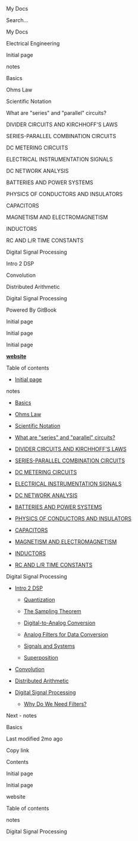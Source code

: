 <a href="https://bryan-guner.gitbook.io/my-docs/v/electrical-engineering/" class="css-4rbku5 css-1dbjc4n r-1awozwy r-1loqt21 r-18u37iz r-1otgn73 r-1i6wzkk r-lrvibr"></a>

<span class="css-901oao css-16my406 css-vcwn7f" aria-label="My Docs" data-rnw-int-class="nearest_246__260-11985_">My Docs</span>

Search…

<a href="https://bryan-guner.gitbook.io/my-docs/v/electrical-engineering/" class="css-4rbku5 css-1dbjc4n r-1awozwy r-1loqt21 r-18u37iz r-1otgn73 r-1i6wzkk r-lrvibr"></a>

<span class="css-901oao css-16my406 css-vcwn7f" aria-label="My Docs" data-rnw-int-class="nearest_246__260-11985_">My Docs</span>

<span class="css-901oao css-16my406 css-vcwn7f">Electrical Engineering</span>

<a href="https://bryan-guner.gitbook.io/my-docs/v/electrical-engineering/" class="css-4rbku5 css-1dbjc4n r-1awozwy r-14lw9ot r-156hn8l r-rs99b7 r-1loqt21 r-18u37iz r-15ysp7h r-ymttw5 r-1otgn73 r-1i6wzkk r-lrvibr"></a>

Initial page

notes

<a href="https://bryan-guner.gitbook.io/my-docs/v/electrical-engineering/notes/basics" class="css-4rbku5 css-1dbjc4n r-1awozwy r-42olwf r-rs99b7 r-1loqt21 r-18u37iz r-15ysp7h r-ymttw5 r-1otgn73 r-1i6wzkk r-lrvibr"></a>

Basics

<a href="https://bryan-guner.gitbook.io/my-docs/v/electrical-engineering/notes/ohms-law" class="css-4rbku5 css-1dbjc4n r-1awozwy r-42olwf r-rs99b7 r-1loqt21 r-18u37iz r-15ysp7h r-ymttw5 r-1otgn73 r-1i6wzkk r-lrvibr"></a>

Ohms Law

<a href="https://bryan-guner.gitbook.io/my-docs/v/electrical-engineering/notes/scientific-notation" class="css-4rbku5 css-1dbjc4n r-1awozwy r-42olwf r-rs99b7 r-1loqt21 r-18u37iz r-15ysp7h r-ymttw5 r-1otgn73 r-1i6wzkk r-lrvibr"></a>

Scientific Notation

<a href="https://bryan-guner.gitbook.io/my-docs/v/electrical-engineering/notes/what-are-series-and-parallel-circuits" class="css-4rbku5 css-1dbjc4n r-1awozwy r-42olwf r-rs99b7 r-1loqt21 r-18u37iz r-15ysp7h r-ymttw5 r-1otgn73 r-1i6wzkk r-lrvibr"></a>

What are "series" and "parallel" circuits?

<a href="https://bryan-guner.gitbook.io/my-docs/v/electrical-engineering/notes/divider-circuits-and-kirchhoffs-laws" class="css-4rbku5 css-1dbjc4n r-1awozwy r-42olwf r-rs99b7 r-1loqt21 r-18u37iz r-15ysp7h r-ymttw5 r-1otgn73 r-1i6wzkk r-lrvibr"></a>

DIVIDER CIRCUITS AND KIRCHHOFF'S LAWS

<a href="https://bryan-guner.gitbook.io/my-docs/v/electrical-engineering/notes/series-parallel-combination-circuits" class="css-4rbku5 css-1dbjc4n r-1awozwy r-42olwf r-rs99b7 r-1loqt21 r-18u37iz r-15ysp7h r-ymttw5 r-1otgn73 r-1i6wzkk r-lrvibr"></a>

SERIES-PARALLEL COMBINATION CIRCUITS

<a href="https://bryan-guner.gitbook.io/my-docs/v/electrical-engineering/notes/dc-metering-circuits" class="css-4rbku5 css-1dbjc4n r-1awozwy r-42olwf r-rs99b7 r-1loqt21 r-18u37iz r-15ysp7h r-ymttw5 r-1otgn73 r-1i6wzkk r-lrvibr"></a>

DC METERING CIRCUITS

<a href="https://bryan-guner.gitbook.io/my-docs/v/electrical-engineering/notes/electrical-instrumentation-signals" class="css-4rbku5 css-1dbjc4n r-1awozwy r-42olwf r-rs99b7 r-1loqt21 r-18u37iz r-15ysp7h r-ymttw5 r-1otgn73 r-1i6wzkk r-lrvibr"></a>

ELECTRICAL INSTRUMENTATION SIGNALS

<a href="https://bryan-guner.gitbook.io/my-docs/v/electrical-engineering/notes/dc-network-analysis" class="css-4rbku5 css-1dbjc4n r-1awozwy r-42olwf r-rs99b7 r-1loqt21 r-18u37iz r-15ysp7h r-ymttw5 r-1otgn73 r-1i6wzkk r-lrvibr"></a>

DC NETWORK ANALYSIS

<a href="https://bryan-guner.gitbook.io/my-docs/v/electrical-engineering/notes/batteries-and-power-systems" class="css-4rbku5 css-1dbjc4n r-1awozwy r-42olwf r-rs99b7 r-1loqt21 r-18u37iz r-15ysp7h r-ymttw5 r-1otgn73 r-1i6wzkk r-lrvibr"></a>

BATTERIES AND POWER SYSTEMS

<a href="https://bryan-guner.gitbook.io/my-docs/v/electrical-engineering/notes/physics-of-conductors-and-insulators" class="css-4rbku5 css-1dbjc4n r-1awozwy r-42olwf r-rs99b7 r-1loqt21 r-18u37iz r-15ysp7h r-ymttw5 r-1otgn73 r-1i6wzkk r-lrvibr"></a>

PHYSICS OF CONDUCTORS AND INSULATORS

<a href="https://bryan-guner.gitbook.io/my-docs/v/electrical-engineering/notes/capacitors" class="css-4rbku5 css-1dbjc4n r-1awozwy r-42olwf r-rs99b7 r-1loqt21 r-18u37iz r-15ysp7h r-ymttw5 r-1otgn73 r-1i6wzkk r-lrvibr"></a>

CAPACITORS

<a href="https://bryan-guner.gitbook.io/my-docs/v/electrical-engineering/notes/magnetism-and-electromagnetism" class="css-4rbku5 css-1dbjc4n r-1awozwy r-42olwf r-rs99b7 r-1loqt21 r-18u37iz r-15ysp7h r-ymttw5 r-1otgn73 r-1i6wzkk r-lrvibr"></a>

MAGNETISM AND ELECTROMAGNETISM

<a href="https://bryan-guner.gitbook.io/my-docs/v/electrical-engineering/notes/inductors" class="css-4rbku5 css-1dbjc4n r-1awozwy r-42olwf r-rs99b7 r-1loqt21 r-18u37iz r-15ysp7h r-ymttw5 r-1otgn73 r-1i6wzkk r-lrvibr"></a>

INDUCTORS

<a href="https://bryan-guner.gitbook.io/my-docs/v/electrical-engineering/notes/rc-and-l-r-time-constants" class="css-4rbku5 css-1dbjc4n r-1awozwy r-42olwf r-rs99b7 r-1loqt21 r-18u37iz r-15ysp7h r-ymttw5 r-1otgn73 r-1i6wzkk r-lrvibr"></a>

RC AND L/R TIME CONSTANTS

Digital Signal Processing

<a href="https://bryan-guner.gitbook.io/my-docs/v/electrical-engineering/digital-signal-processing/intro-2-dsp" class="css-4rbku5 css-1dbjc4n r-1awozwy r-42olwf r-rs99b7 r-1loqt21 r-18u37iz r-15ysp7h r-ymttw5 r-1otgn73 r-1i6wzkk r-lrvibr"></a>

Intro 2 DSP

<a href="https://bryan-guner.gitbook.io/my-docs/v/electrical-engineering/digital-signal-processing/convolution" class="css-4rbku5 css-1dbjc4n r-1awozwy r-42olwf r-rs99b7 r-1loqt21 r-18u37iz r-15ysp7h r-ymttw5 r-1otgn73 r-1i6wzkk r-lrvibr"></a>

Convolution

<a href="https://bryan-guner.gitbook.io/my-docs/v/electrical-engineering/digital-signal-processing/distributed-arithmetic" class="css-4rbku5 css-1dbjc4n r-1awozwy r-42olwf r-rs99b7 r-1loqt21 r-18u37iz r-15ysp7h r-ymttw5 r-1otgn73 r-1i6wzkk r-lrvibr"></a>

Distributed Arithmetic

<a href="https://bryan-guner.gitbook.io/my-docs/v/electrical-engineering/digital-signal-processing/digital-signal-processing" class="css-4rbku5 css-1dbjc4n r-1awozwy r-42olwf r-rs99b7 r-1loqt21 r-18u37iz r-15ysp7h r-ymttw5 r-1otgn73 r-1i6wzkk r-lrvibr"></a>

Digital Signal Processing

Powered By <span class="css-901oao css-16my406 r-b88u0q">GitBook</span>

Initial page

<span data-key="072b63c1054a485eb9bc1cc5cbd661b4"><span data-offset-key="072b63c1054a485eb9bc1cc5cbd661b4:0">Initial page</span></span>

<span data-key="b987e711e1ee4673a0339d130962b569"><span data-offset-key="b987e711e1ee4673a0339d130962b569:0">Initial page</span></span>

<span data-key="4b54968c1cb44849ba057c1c751e483c"><span data-offset-key="4b54968c1cb44849ba057c1c751e483c:0"><span data-slate-zero-width="z">​</span></span></span><a href="https://bryan-guner.gitbook.io/electrical-engineering/" class="css-4rbku5 css-1dbjc4n r-1loqt21 r-1471scf r-1otgn73 r-1i6wzkk r-lrvibr"><span data-key="270b4a3f88d648759ff483da41913191" data-rnw-int-class="nearest_260-11985_262-11986-240__"><span data-key="e336a05f0e9b4288ba35fa8703ca1406"><strong>website</strong></span></span></a><span data-key="df80f51ef5c84a57b00f92a7002e8977"><span data-offset-key="df80f51ef5c84a57b00f92a7002e8977:0"><span data-slate-zero-width="z">​</span></span></span>

<span data-key="7d29afd06a52458194489ae736494acf"><span data-offset-key="7d29afd06a52458194489ae736494acf:0">Table of contents</span></span>

- <span data-key="1a34608bee2f4fd5805c005c57ace4ad"><span data-offset-key="1a34608bee2f4fd5805c005c57ace4ad:0"><span data-slate-zero-width="z">​</span></span></span><a href="https://bryan-guner.gitbook.io/my-docs/v/electrical-engineering/" class="css-4rbku5 css-1dbjc4n r-1loqt21 r-1471scf r-1otgn73 r-1i6wzkk r-lrvibr"><span data-key="8d2ccc1638644e46adff185c83391d46" data-rnw-int-class="nearest_260-11985_262-11986-240__"><span data-key="a9a07cf69542425cb1590bdaba76491c"><span data-offset-key="a9a07cf69542425cb1590bdaba76491c:0">Initial page</span></span></span></a><span data-key="ce62ba241695429d9ff463513f184fc2"><span data-offset-key="ce62ba241695429d9ff463513f184fc2:0"><span data-slate-zero-width="z">​</span></span></span>

<span data-key="13bbb7ae6e7b4fde8c137ba97e18aac1"><span data-offset-key="13bbb7ae6e7b4fde8c137ba97e18aac1:0">notes</span></span>

- <span data-key="015c1d1bb7c74a57886c96ef48401844"><span data-offset-key="015c1d1bb7c74a57886c96ef48401844:0"><span data-slate-zero-width="z">​</span></span></span><a href="https://bryan-guner.gitbook.io/my-docs/v/electrical-engineering/notes/basics" class="css-4rbku5 css-1dbjc4n r-1loqt21 r-1471scf r-1otgn73 r-1i6wzkk r-lrvibr"><span data-key="585f3fe72ace4c05bbbea5b4f080a489" data-rnw-int-class="nearest_260-11985_262-11986-240__"><span data-key="cc71bc4cb93f4f278ce842086af1c533"><span data-offset-key="cc71bc4cb93f4f278ce842086af1c533:0">Basics</span></span></span></a><span data-key="9090e74f5a0f45ed8deb06e76db5b84d"><span data-offset-key="9090e74f5a0f45ed8deb06e76db5b84d:0"><span data-slate-zero-width="z">​</span></span></span>

- <span data-key="3a91fcd72cae4bf9bbf9ff52cda1760d"><span data-offset-key="3a91fcd72cae4bf9bbf9ff52cda1760d:0"><span data-slate-zero-width="z">​</span></span></span><a href="https://bryan-guner.gitbook.io/my-docs/v/electrical-engineering/notes/ohms-law" class="css-4rbku5 css-1dbjc4n r-1loqt21 r-1471scf r-1otgn73 r-1i6wzkk r-lrvibr"><span data-key="7bad548e790b48ab9ce631c9f200a6c3" data-rnw-int-class="nearest_260-11985_262-11986-240__"><span data-key="6961d8bdae5b425eb870c342bd02332a"><span data-offset-key="6961d8bdae5b425eb870c342bd02332a:0">Ohms Law</span></span></span></a><span data-key="170e3ca9db8c4f34a59288dab58e1df8"><span data-offset-key="170e3ca9db8c4f34a59288dab58e1df8:0"><span data-slate-zero-width="z">​</span></span></span>

- <span data-key="80b33242a5f14ed0b3fce563c4b940c5"><span data-offset-key="80b33242a5f14ed0b3fce563c4b940c5:0"><span data-slate-zero-width="z">​</span></span></span><a href="https://bryan-guner.gitbook.io/my-docs/v/electrical-engineering/notes/scientific-notation" class="css-4rbku5 css-1dbjc4n r-1loqt21 r-1471scf r-1otgn73 r-1i6wzkk r-lrvibr"><span data-key="ef9b68c8619048b99b5cc390f33c6b9b" data-rnw-int-class="nearest_260-11985_262-11986-240__"><span data-key="ee2cfbfb2af0471294ea112bc9ac3ea0"><span data-offset-key="ee2cfbfb2af0471294ea112bc9ac3ea0:0">Scientific Notation</span></span></span></a><span data-key="3e925adaffaf4f7cbb72a73bd20fc165"><span data-offset-key="3e925adaffaf4f7cbb72a73bd20fc165:0"><span data-slate-zero-width="z">​</span></span></span>

- <span data-key="12eef75182214c83b56b27eb515a64a3"><span data-offset-key="12eef75182214c83b56b27eb515a64a3:0"><span data-slate-zero-width="z">​</span></span></span><a href="https://bryan-guner.gitbook.io/my-docs/v/electrical-engineering/notes/what-are-series-and-parallel-circuits" class="css-4rbku5 css-1dbjc4n r-1loqt21 r-1471scf r-1otgn73 r-1i6wzkk r-lrvibr"><span data-key="dc092dbbdef54e6a891ed5f5374443df" data-rnw-int-class="nearest_260-11985_262-11986-240__"><span data-key="c1842a1cde4f4cf588cb00cd1a9d0cbd"><span data-offset-key="c1842a1cde4f4cf588cb00cd1a9d0cbd:0">What are "series" and "parallel" circuits?</span></span></span></a><span data-key="b7289d91594f4d3d896f20ed9e7b5797"><span data-offset-key="b7289d91594f4d3d896f20ed9e7b5797:0"><span data-slate-zero-width="z">​</span></span></span>

- <span data-key="37100518fdd04444800c9239c257034a"><span data-offset-key="37100518fdd04444800c9239c257034a:0"><span data-slate-zero-width="z">​</span></span></span><a href="https://bryan-guner.gitbook.io/my-docs/v/electrical-engineering/notes/divider-circuits-and-kirchhoffs-laws" class="css-4rbku5 css-1dbjc4n r-1loqt21 r-1471scf r-1otgn73 r-1i6wzkk r-lrvibr"><span data-key="042f3d7afed64476bdf2c2e9ffd4c3b1" data-rnw-int-class="nearest_260-11985_262-11986-240__"><span data-key="fb9719162d334ad7a12d57156d925611"><span data-offset-key="fb9719162d334ad7a12d57156d925611:0">DIVIDER CIRCUITS AND KIRCHHOFF'S LAWS</span></span></span></a><span data-key="cef44a843fa547e49b645a3a193c3878"><span data-offset-key="cef44a843fa547e49b645a3a193c3878:0"><span data-slate-zero-width="z">​</span></span></span>

- <span data-key="07472aeb2b9f43c28c867a85a5f74cda"><span data-offset-key="07472aeb2b9f43c28c867a85a5f74cda:0"><span data-slate-zero-width="z">​</span></span></span><a href="https://bryan-guner.gitbook.io/my-docs/v/electrical-engineering/notes/series-parallel-combination-circuits" class="css-4rbku5 css-1dbjc4n r-1loqt21 r-1471scf r-1otgn73 r-1i6wzkk r-lrvibr"><span data-key="be120e2191c442c9b3061ca22deebbba" data-rnw-int-class="nearest_260-11985_262-11986-240__"><span data-key="5d44602b6aaf483bb8988220897bd6dc"><span data-offset-key="5d44602b6aaf483bb8988220897bd6dc:0">SERIES-PARALLEL COMBINATION CIRCUITS</span></span></span></a><span data-key="c0b6e167f0924362b512ed664fc25e1c"><span data-offset-key="c0b6e167f0924362b512ed664fc25e1c:0"><span data-slate-zero-width="z">​</span></span></span>

- <span data-key="7931f64d14b5413492580ba6aaaf2e01"><span data-offset-key="7931f64d14b5413492580ba6aaaf2e01:0"><span data-slate-zero-width="z">​</span></span></span><a href="https://bryan-guner.gitbook.io/my-docs/v/electrical-engineering/notes/dc-metering-circuits" class="css-4rbku5 css-1dbjc4n r-1loqt21 r-1471scf r-1otgn73 r-1i6wzkk r-lrvibr"><span data-key="4af1a78bc8354fcebebdb6bcc2f26fd3" data-rnw-int-class="nearest_260-11985_262-11986-240__"><span data-key="7bd220a77713474388b314ede0f60615"><span data-offset-key="7bd220a77713474388b314ede0f60615:0">DC METERING CIRCUITS</span></span></span></a><span data-key="0ff23e2518b147dea47da6a32e7d99c6"><span data-offset-key="0ff23e2518b147dea47da6a32e7d99c6:0"><span data-slate-zero-width="z">​</span></span></span>

- <span data-key="b7c355911941496d9e56ac3f4d842792"><span data-offset-key="b7c355911941496d9e56ac3f4d842792:0"><span data-slate-zero-width="z">​</span></span></span><a href="https://bryan-guner.gitbook.io/my-docs/v/electrical-engineering/notes/electrical-instrumentation-signals" class="css-4rbku5 css-1dbjc4n r-1loqt21 r-1471scf r-1otgn73 r-1i6wzkk r-lrvibr"><span data-key="cee1ff27f77440c9b0bf49b772962d18" data-rnw-int-class="nearest_260-11985_262-11986-240__"><span data-key="f08f0c52f13d4d82a60e5f67f6cc1e95"><span data-offset-key="f08f0c52f13d4d82a60e5f67f6cc1e95:0">ELECTRICAL INSTRUMENTATION SIGNALS</span></span></span></a><span data-key="34d384b57d6c4d2c939056f732cf86a9"><span data-offset-key="34d384b57d6c4d2c939056f732cf86a9:0"><span data-slate-zero-width="z">​</span></span></span>

- <span data-key="219850f4d9db488584c65aa84a4a080f"><span data-offset-key="219850f4d9db488584c65aa84a4a080f:0"><span data-slate-zero-width="z">​</span></span></span><a href="https://bryan-guner.gitbook.io/my-docs/v/electrical-engineering/notes/dc-network-analysis" class="css-4rbku5 css-1dbjc4n r-1loqt21 r-1471scf r-1otgn73 r-1i6wzkk r-lrvibr"><span data-key="69dff9fb5b5747c29134e35b06455f30" data-rnw-int-class="nearest_260-11985_262-11986-240__"><span data-key="39fddf0a1e0242ea9d28afad876d52e6"><span data-offset-key="39fddf0a1e0242ea9d28afad876d52e6:0">DC NETWORK ANALYSIS</span></span></span></a><span data-key="e07e3860af3a4ee9b73a196248d11c6e"><span data-offset-key="e07e3860af3a4ee9b73a196248d11c6e:0"><span data-slate-zero-width="z">​</span></span></span>

- <span data-key="4eadbc16ef114ae096468a402ac3d5d8"><span data-offset-key="4eadbc16ef114ae096468a402ac3d5d8:0"><span data-slate-zero-width="z">​</span></span></span><a href="https://bryan-guner.gitbook.io/my-docs/v/electrical-engineering/notes/batteries-and-power-systems" class="css-4rbku5 css-1dbjc4n r-1loqt21 r-1471scf r-1otgn73 r-1i6wzkk r-lrvibr"><span data-key="5e99cba91eff46609d6802c9559b4831" data-rnw-int-class="nearest_260-11985_262-11986-240__"><span data-key="969d1f2976ed41929c1b1d615541ca71"><span data-offset-key="969d1f2976ed41929c1b1d615541ca71:0">BATTERIES AND POWER SYSTEMS</span></span></span></a><span data-key="68b279899af444c4ba284680e67f0ea2"><span data-offset-key="68b279899af444c4ba284680e67f0ea2:0"><span data-slate-zero-width="z">​</span></span></span>

- <span data-key="690eca3883d14c1ab088a6b8214cea53"><span data-offset-key="690eca3883d14c1ab088a6b8214cea53:0"><span data-slate-zero-width="z">​</span></span></span><a href="https://bryan-guner.gitbook.io/my-docs/v/electrical-engineering/notes/physics-of-conductors-and-insulators" class="css-4rbku5 css-1dbjc4n r-1loqt21 r-1471scf r-1otgn73 r-1i6wzkk r-lrvibr"><span data-key="99c112579ee1414999c70a8ae26aefcd" data-rnw-int-class="nearest_260-11985_262-11986-240__"><span data-key="762b7bf0a6bb4fb3b06f1e7cf45ffb30"><span data-offset-key="762b7bf0a6bb4fb3b06f1e7cf45ffb30:0">PHYSICS OF CONDUCTORS AND INSULATORS</span></span></span></a><span data-key="b43862d3e8054d04b97fccdfca670bd9"><span data-offset-key="b43862d3e8054d04b97fccdfca670bd9:0"><span data-slate-zero-width="z">​</span></span></span>

- <span data-key="d165cd2c8b914570840ac6d031a152c8"><span data-offset-key="d165cd2c8b914570840ac6d031a152c8:0"><span data-slate-zero-width="z">​</span></span></span><a href="https://bryan-guner.gitbook.io/my-docs/v/electrical-engineering/notes/capacitors" class="css-4rbku5 css-1dbjc4n r-1loqt21 r-1471scf r-1otgn73 r-1i6wzkk r-lrvibr"><span data-key="506ad37f5d7c47798d14a6455baa2cb3" data-rnw-int-class="nearest_260-11985_262-11986-240__"><span data-key="bc6685b15e034267a43d2638cf216c38"><span data-offset-key="bc6685b15e034267a43d2638cf216c38:0">CAPACITORS</span></span></span></a><span data-key="9d247767befd4a26b4466d23198bfb28"><span data-offset-key="9d247767befd4a26b4466d23198bfb28:0"><span data-slate-zero-width="z">​</span></span></span>

- <span data-key="a3f262b8c69048a89f0b40ab3d8373f1"><span data-offset-key="a3f262b8c69048a89f0b40ab3d8373f1:0"><span data-slate-zero-width="z">​</span></span></span><a href="https://bryan-guner.gitbook.io/my-docs/v/electrical-engineering/notes/magnetism-and-electromagnetism" class="css-4rbku5 css-1dbjc4n r-1loqt21 r-1471scf r-1otgn73 r-1i6wzkk r-lrvibr"><span data-key="0354a0f0c52b43a38cd63d15e6b4f65c" data-rnw-int-class="nearest_260-11985_262-11986-240__"><span data-key="ba0ceb20c0a9422b9a90e7903220815c"><span data-offset-key="ba0ceb20c0a9422b9a90e7903220815c:0">MAGNETISM AND ELECTROMAGNETISM</span></span></span></a><span data-key="7288a1f098c049e7b6216bb7f4773b21"><span data-offset-key="7288a1f098c049e7b6216bb7f4773b21:0"><span data-slate-zero-width="z">​</span></span></span>

- <span data-key="5e3f7488bd5242a2ae2072a3c68c64fc"><span data-offset-key="5e3f7488bd5242a2ae2072a3c68c64fc:0"><span data-slate-zero-width="z">​</span></span></span><a href="https://bryan-guner.gitbook.io/my-docs/v/electrical-engineering/notes/inductors" class="css-4rbku5 css-1dbjc4n r-1loqt21 r-1471scf r-1otgn73 r-1i6wzkk r-lrvibr"><span data-key="af3888ca174c433ea0a7914ca9349e8c" data-rnw-int-class="nearest_260-11985_262-11986-240__"><span data-key="fc218fbf2cff487b82292f784893558c"><span data-offset-key="fc218fbf2cff487b82292f784893558c:0">INDUCTORS</span></span></span></a><span data-key="de182c6d5b5c4b349a50484a4900690a"><span data-offset-key="de182c6d5b5c4b349a50484a4900690a:0"><span data-slate-zero-width="z">​</span></span></span>

- <span data-key="20a736850167473995303d35eb18688a"><span data-offset-key="20a736850167473995303d35eb18688a:0"><span data-slate-zero-width="z">​</span></span></span><a href="https://bryan-guner.gitbook.io/my-docs/v/electrical-engineering/notes/rc-and-l-r-time-constants" class="css-4rbku5 css-1dbjc4n r-1loqt21 r-1471scf r-1otgn73 r-1i6wzkk r-lrvibr"><span data-key="04abb08d1b064979be437eb0dc7a3924" data-rnw-int-class="nearest_260-11985_262-11986-240__"><span data-key="333ed14df43b483ba0041ece924c2df3"><span data-offset-key="333ed14df43b483ba0041ece924c2df3:0">RC AND L/R TIME CONSTANTS</span></span></span></a><span data-key="5c4ebbe1fbd34c7bacca0dfea990a7f8"><span data-offset-key="5c4ebbe1fbd34c7bacca0dfea990a7f8:0"><span data-slate-zero-width="z">​</span></span></span>

<span data-key="a6b3f5a45235421cb894e53253a2eef9"><span data-offset-key="a6b3f5a45235421cb894e53253a2eef9:0">Digital Signal Processing</span></span>

- <span data-key="72e509047e2f4ca1bdb3d5d6e6f6a467"><span data-offset-key="72e509047e2f4ca1bdb3d5d6e6f6a467:0"><span data-slate-zero-width="z">​</span></span></span><a href="https://bryan-guner.gitbook.io/my-docs/v/electrical-engineering/digital-signal-processing/intro-2-dsp" class="css-4rbku5 css-1dbjc4n r-1loqt21 r-1471scf r-1otgn73 r-1i6wzkk r-lrvibr"><span data-key="65e01ace8cf74cf3bbbf6045bd934724" data-rnw-int-class="nearest_260-11985_262-11986-240__"><span data-key="a0452b403d124cad9f40a16e633adac3"><span data-offset-key="a0452b403d124cad9f40a16e633adac3:0">Intro 2 DSP</span></span></span></a><span data-key="783e4945d40d47c0a8134cd2fdbed2bc"><span data-offset-key="783e4945d40d47c0a8134cd2fdbed2bc:0"><span data-slate-zero-width="z">​</span></span></span>

  - <span data-key="47841e4faae548e6ad85babc6277f4b5"><span data-offset-key="47841e4faae548e6ad85babc6277f4b5:0"><span data-slate-zero-width="z">​</span></span></span><a href="https://bryan-guner.gitbook.io/my-docs/v/electrical-engineering/digital-signal-processing/intro-2-dsp/quantization" class="css-4rbku5 css-1dbjc4n r-1loqt21 r-1471scf r-1otgn73 r-1i6wzkk r-lrvibr"><span data-key="60a29fea60c84c5688a88418825881d4" data-rnw-int-class="nearest_260-11985_262-11986-240__"><span data-key="736466f7d8bd4cc1ad958e86ea46f025"><span data-offset-key="736466f7d8bd4cc1ad958e86ea46f025:0">Quantization</span></span></span></a><span data-key="eeefb4887e424d5ba734f4df3556aca2"><span data-offset-key="eeefb4887e424d5ba734f4df3556aca2:0"><span data-slate-zero-width="z">​</span></span></span>

  - <span data-key="2e139ed927814599a72671bc8781a234"><span data-offset-key="2e139ed927814599a72671bc8781a234:0"><span data-slate-zero-width="z">​</span></span></span><a href="https://bryan-guner.gitbook.io/my-docs/v/electrical-engineering/digital-signal-processing/intro-2-dsp/the-sampling-theorem" class="css-4rbku5 css-1dbjc4n r-1loqt21 r-1471scf r-1otgn73 r-1i6wzkk r-lrvibr"><span data-key="bacb5356dc884dee92d4a9746466c29c" data-rnw-int-class="nearest_260-11985_262-11986-240__"><span data-key="b7ae348132384f4588f6ef3f18be3a3e"><span data-offset-key="b7ae348132384f4588f6ef3f18be3a3e:0">The Sampling Theorem</span></span></span></a><span data-key="ed09149a6e424efe95e979f08115eeb4"><span data-offset-key="ed09149a6e424efe95e979f08115eeb4:0"><span data-slate-zero-width="z">​</span></span></span>

  - <span data-key="0ea7636b42b14b25a60c90d4773b048d"><span data-offset-key="0ea7636b42b14b25a60c90d4773b048d:0"><span data-slate-zero-width="z">​</span></span></span><a href="https://bryan-guner.gitbook.io/my-docs/v/electrical-engineering/digital-signal-processing/intro-2-dsp/digital-to-analog-conversion" class="css-4rbku5 css-1dbjc4n r-1loqt21 r-1471scf r-1otgn73 r-1i6wzkk r-lrvibr"><span data-key="be48161fc43b4e458ddf534dad666e26" data-rnw-int-class="nearest_260-11985_262-11986-240__"><span data-key="919ad0ee124242d2b39ae76096ddea7d"><span data-offset-key="919ad0ee124242d2b39ae76096ddea7d:0">Digital-to-Analog Conversion</span></span></span></a><span data-key="2627169f99e147608a6afc973cc6cf06"><span data-offset-key="2627169f99e147608a6afc973cc6cf06:0"><span data-slate-zero-width="z">​</span></span></span>

  - <span data-key="ddc297123497486592c8194aab391e9e"><span data-offset-key="ddc297123497486592c8194aab391e9e:0"><span data-slate-zero-width="z">​</span></span></span><a href="https://bryan-guner.gitbook.io/my-docs/v/electrical-engineering/digital-signal-processing/intro-2-dsp/analog-filters-for-data-conversion" class="css-4rbku5 css-1dbjc4n r-1loqt21 r-1471scf r-1otgn73 r-1i6wzkk r-lrvibr"><span data-key="79a59d95e1cd41b1bffb275be4255f97" data-rnw-int-class="nearest_260-11985_262-11986-240__"><span data-key="f6a35b217329477c8e45a8e50553341a"><span data-offset-key="f6a35b217329477c8e45a8e50553341a:0">Analog Filters for Data Conversion</span></span></span></a><span data-key="d74cb72241cb44929da7e0c3a72e86a4"><span data-offset-key="d74cb72241cb44929da7e0c3a72e86a4:0"><span data-slate-zero-width="z">​</span></span></span>

  - <span data-key="fb9a36484557410eaf46aed94b19482f"><span data-offset-key="fb9a36484557410eaf46aed94b19482f:0"><span data-slate-zero-width="z">​</span></span></span><a href="https://bryan-guner.gitbook.io/my-docs/v/electrical-engineering/digital-signal-processing/intro-2-dsp/signals-and-systems" class="css-4rbku5 css-1dbjc4n r-1loqt21 r-1471scf r-1otgn73 r-1i6wzkk r-lrvibr"><span data-key="9f2d68c1c2b14bd7a3cadbf576e80ed2" data-rnw-int-class="nearest_260-11985_262-11986-240__"><span data-key="aa13eab145a44e0dac6756524297e4ae"><span data-offset-key="aa13eab145a44e0dac6756524297e4ae:0">Signals and Systems</span></span></span></a><span data-key="a5aeb69602c44b3fac6cc59b82d032ef"><span data-offset-key="a5aeb69602c44b3fac6cc59b82d032ef:0"><span data-slate-zero-width="z">​</span></span></span>

  - <span data-key="d46e6e6724ae46d68ea951543a732543"><span data-offset-key="d46e6e6724ae46d68ea951543a732543:0"><span data-slate-zero-width="z">​</span></span></span><a href="https://bryan-guner.gitbook.io/my-docs/v/electrical-engineering/digital-signal-processing/intro-2-dsp/superposition" class="css-4rbku5 css-1dbjc4n r-1loqt21 r-1471scf r-1otgn73 r-1i6wzkk r-lrvibr"><span data-key="a7636a8ae4354fcb95ed7688539426ba" data-rnw-int-class="nearest_260-11985_262-11986-240__"><span data-key="2368e7e4e21b41389b6a218eb4bc90aa"><span data-offset-key="2368e7e4e21b41389b6a218eb4bc90aa:0">Superposition</span></span></span></a><span data-key="d9165e2861b243ed8573fa66468af3f8"><span data-offset-key="d9165e2861b243ed8573fa66468af3f8:0"><span data-slate-zero-width="z">​</span></span></span>

- <span data-key="40d1def405644ac988ca502eb7d76a93"><span data-offset-key="40d1def405644ac988ca502eb7d76a93:0"><span data-slate-zero-width="z">​</span></span></span><a href="https://bryan-guner.gitbook.io/my-docs/v/electrical-engineering/digital-signal-processing/convolution" class="css-4rbku5 css-1dbjc4n r-1loqt21 r-1471scf r-1otgn73 r-1i6wzkk r-lrvibr"><span data-key="43d89aa333b44f51842787cd03b315d1" data-rnw-int-class="nearest_260-11985_262-11986-240__"><span data-key="1d7b84479a3d4bf9a71cef1153b3b803"><span data-offset-key="1d7b84479a3d4bf9a71cef1153b3b803:0">Convolution</span></span></span></a><span data-key="7de8ad8e72554d83bf4d17e39cb7b5d4"><span data-offset-key="7de8ad8e72554d83bf4d17e39cb7b5d4:0"><span data-slate-zero-width="z">​</span></span></span>

- <span data-key="59ad10812e9e4280bcf4447fe4a67716"><span data-offset-key="59ad10812e9e4280bcf4447fe4a67716:0"><span data-slate-zero-width="z">​</span></span></span><a href="https://bryan-guner.gitbook.io/my-docs/v/electrical-engineering/digital-signal-processing/distributed-arithmetic" class="css-4rbku5 css-1dbjc4n r-1loqt21 r-1471scf r-1otgn73 r-1i6wzkk r-lrvibr"><span data-key="8c813d09f4654ab19567ecee8f1b6ab4" data-rnw-int-class="nearest_260-11985_262-11986-240__"><span data-key="d1c5e9c3b6e24079b7e79d3df200708a"><span data-offset-key="d1c5e9c3b6e24079b7e79d3df200708a:0">Distributed Arithmetic</span></span></span></a><span data-key="5c7aae250e064ca2970578de42e2a7d5"><span data-offset-key="5c7aae250e064ca2970578de42e2a7d5:0"><span data-slate-zero-width="z">​</span></span></span>

- <span data-key="afc9530ab8dc43299f0c69ad6c18dc05"><span data-offset-key="afc9530ab8dc43299f0c69ad6c18dc05:0"><span data-slate-zero-width="z">​</span></span></span><a href="https://bryan-guner.gitbook.io/my-docs/v/electrical-engineering/digital-signal-processing/digital-signal-processing" class="css-4rbku5 css-1dbjc4n r-1loqt21 r-1471scf r-1otgn73 r-1i6wzkk r-lrvibr"><span data-key="c26c7187283844f8a578a260a3fdecc4" data-rnw-int-class="nearest_260-11985_262-11986-240__"><span data-key="0e92c6015e5d4c118b7837a7aafe6b14"><span data-offset-key="0e92c6015e5d4c118b7837a7aafe6b14:0">Digital Signal Processing</span></span></span></a><span data-key="e87418ddf559491cbde86f22bed40734"><span data-offset-key="e87418ddf559491cbde86f22bed40734:0"><span data-slate-zero-width="z">​</span></span></span>

  - <span data-key="5689d21f6f8f47beae11512784b1590c"><span data-offset-key="5689d21f6f8f47beae11512784b1590c:0"><span data-slate-zero-width="z">​</span></span></span><a href="https://bryan-guner.gitbook.io/my-docs/v/electrical-engineering/digital-signal-processing/digital-signal-processing/why-do-we-need-filters" class="css-4rbku5 css-1dbjc4n r-1loqt21 r-1471scf r-1otgn73 r-1i6wzkk r-lrvibr"><span data-key="cea237bd9b6b475aa3038069cb46f18d" data-rnw-int-class="nearest_260-11985_262-11986-240__"><span data-key="eb3b49c5f43f4083b8999ced59bbed2d"><span data-offset-key="eb3b49c5f43f4083b8999ced59bbed2d:0">Why Do We Need Filters?</span></span></span></a><span data-key="75888acfe48340d0a90d87600928bfea"><span data-offset-key="75888acfe48340d0a90d87600928bfea:0"><span data-slate-zero-width="z">​</span></span></span>

<a href="https://bryan-guner.gitbook.io/my-docs/v/electrical-engineering/notes/basics" class="css-4rbku5 css-1dbjc4n r-1awozwy r-14lw9ot r-190qawg r-z2wwpe r-rs99b7 r-4dj0k7 r-1loqt21 r-1quu1zo r-1ro0kt6 r-18u37iz r-16y2uox r-1wbh5a2 r-nsbfu8 r-1otgn73 r-1i6wzkk r-lrvibr"></a>

Next - notes

Basics

Last modified <span class="css-901oao css-16my406" aria-label="2021-09-08 16:12 UTC">2mo ago</span>

Copy link

Contents

<a href="https://bryan-guner.gitbook.io/my-docs/v/electrical-engineering/#initial-page" class="css-4rbku5 css-1dbjc4n r-855088 r-dwliz8 r-1loqt21 r-18u37iz r-lqms97 r-dnmrzs r-iphfwy r-1guathk r-1h8ys4a r-1otgn73 r-1i6wzkk r-lrvibr r-7xmw5f"></a>

Initial page

<a href="https://bryan-guner.gitbook.io/my-docs/v/electrical-engineering/#initial-page-1" class="css-4rbku5 css-1dbjc4n r-855088 r-dwliz8 r-1loqt21 r-18u37iz r-lqms97 r-dnmrzs r-iphfwy r-1guathk r-1h8ys4a r-1otgn73 r-1i6wzkk r-lrvibr r-7xmw5f"></a>

Initial page

<a href="https://bryan-guner.gitbook.io/my-docs/v/electrical-engineering/#website" class="css-4rbku5 css-1dbjc4n r-855088 r-dwliz8 r-1loqt21 r-18u37iz r-lqms97 r-dnmrzs r-iphfwy r-1guathk r-1h8ys4a r-1otgn73 r-1i6wzkk r-lrvibr r-7xmw5f"></a>

website

<a href="https://bryan-guner.gitbook.io/my-docs/v/electrical-engineering/#table-of-contents" class="css-4rbku5 css-1dbjc4n r-855088 r-dwliz8 r-1loqt21 r-18u37iz r-lqms97 r-dnmrzs r-iphfwy r-1guathk r-1h8ys4a r-1otgn73 r-1i6wzkk r-lrvibr r-7xmw5f"></a>

Table of contents

<a href="https://bryan-guner.gitbook.io/my-docs/v/electrical-engineering/#notes" class="css-4rbku5 css-1dbjc4n r-855088 r-dwliz8 r-1loqt21 r-18u37iz r-lqms97 r-dnmrzs r-iphfwy r-1guathk r-1h8ys4a r-1otgn73 r-1i6wzkk r-lrvibr r-7xmw5f"></a>

notes

<a href="https://bryan-guner.gitbook.io/my-docs/v/electrical-engineering/#digital-signal-processing" class="css-4rbku5 css-1dbjc4n r-855088 r-dwliz8 r-1loqt21 r-18u37iz r-lqms97 r-dnmrzs r-iphfwy r-1guathk r-1h8ys4a r-1otgn73 r-1i6wzkk r-lrvibr r-7xmw5f"></a>

Digital Signal Processing
